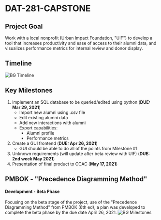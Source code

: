 # DAT-281-CAPSTONE
## Project Goal
Work with a local nonprofit (Urban Impact Foundation, "UIF") to develop a tool that increases productivity and ease of access to their alumni data, and visualizes performance metrics for internal review and donor display.
## Timeline
![BG Timeline](https://raw.githubusercontent.com/brandyn-gilbert/DAT-281-CAPSTONE/77ac657437b5e9980fcfb550ee4a2820f2f74dfe/Timeline/timeline.svg)
## Key Milestones

 1. Implement an SQL database to be queried/edited using python (**DUE: Mar 29, 2021**)
	* Import new alumni using .csv file
	* Edit existing alumni data
	* Add new interactions with alumni
	* Export capabilities:
		* Alumni profile
		* Performance metrics
 2. Create a GUI frontend (**DUE: Apr 26, 2021**)
	* GUI should be able to do all of the points from Milestone #1
3. Unknown requirements (will update after beta review with UIF) (**DUE: 2nd week May 2021**)
4. Presentation of final product to CCAC (**May 17, 2021**)

## PMBOK - "Precedence Diagramming Method"
#### Development - Beta Phase
Focusing on the beta stage of the project, use of the "Precedence Diagramming Method" from PMBOK (6th ed), a plan was developed to complete the beta phase by the due date April 26, 2021.
![BG Milestones](https://raw.githubusercontent.com/brandyn-gilbert/DAT-281-CAPSTONE/4f17dc82343eeda4c372d9a57cb85cc6294fae85/Timeline/milestones.svg)
